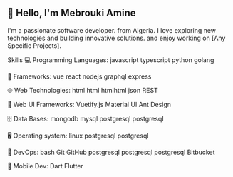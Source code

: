 ## 👋 Hello, I'm Mebrouki Amine

I'm a passionate software developer. from Algeria. I love exploring new technologies and building innovative solutions. and enjoy working on [Any Specific Projects].

Skills
💻 Programming Languages: javascript typescript python golang

🚀 Frameworks: vue react nodejs graphql express

🌐 Web Technologies: html html htmlhtml json REST

🧩 Web UI Frameworks: Vuetify.js Material UI Ant Design

🗄️ Data Bases: mongodb mysql postgresql postgresql

🖥️ Operating system: linux postgresql postgresql

🤿 DevOps: bash Git GitHub postgresql postgresql postgresql Bitbucket

📱 Mobile Dev: Dart Flutter
<!--
**da-production/da-production** is a ✨ _special_ ✨ repository because its `README.md` (this file) appears on your GitHub profile.

Here are some ideas to get you started:

- 🔭 I’m currently working on ...
- 🌱 I’m currently learning ...
- 👯 I’m looking to collaborate on ...
- 🤔 I’m looking for help with ...
- 💬 Ask me about ...
- 📫 How to reach me: ...
- 😄 Pronouns: ...
- ⚡ Fun fact: ...
-->
